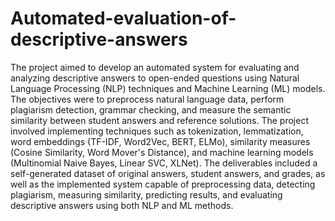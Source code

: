 # Automated-evaluation-of-descriptive-answers

The project aimed to develop an automated system for evaluating and analyzing descriptive answers to open-ended questions using Natural Language Processing (NLP) techniques and Machine Learning (ML) models. The objectives were to preprocess natural language data, perform plagiarism detection, grammar checking, and measure the semantic similarity between student answers and reference solutions. The project involved implementing techniques such as tokenization, lemmatization, word embeddings (TF-IDF, Word2Vec, BERT, ELMo), similarity measures (Cosine Similarity, Word Mover's Distance), and machine learning models (Multinomial Naive Bayes, Linear SVC, XLNet). The deliverables included a self-generated dataset of original answers, student answers, and grades, as well as the implemented system capable of preprocessing data, detecting plagiarism, measuring similarity, predicting results, and evaluating descriptive answers using both NLP and ML methods.

